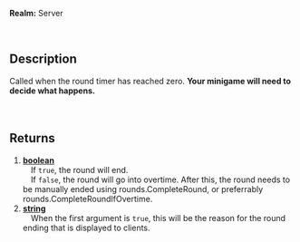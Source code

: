 **Realm:** Server

<br>

## Description
Called when the round timer has reached zero. **Your minigame will need to decide what happens.**<br>
<br><br>

## Returns
1. **[boolean](https://wiki.facepunch.com/gmod/boolean)**<br>
&ensp;&ensp;If `true`, the round will end.<br>
&ensp;&ensp;If `false`, the round will go into overtime. After this, the round needs to be manually ended using rounds.CompleteRound, or preferrably rounds.CompleteRoundIfOvertime.
2. **[string](https://wiki.facepunch.com/gmod/string)**<br>
&ensp;&ensp;When the first argument is `true`, this will be the reason for the round ending that is displayed to clients.